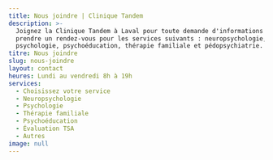 ```yaml
---
title: Nous joindre | Clinique Tandem
description: >-
  Joignez la Clinique Tandem à Laval pour toute demande d'informations ou pour
  prendre un rendez-vous pour les services suivants : neuropsychologie,
  psychologie, psychoéducation, thérapie familiale et pédopsychiatrie.
titre: Nous joindre
slug: nous-joindre
layout: contact
heures: Lundi au vendredi 8h à 19h
services:
  - Choisissez votre service
  - Neuropsychologie
  - Psychologie
  - Thérapie familiale
  - Psychoéducation
  - Évaluation TSA
  - Autres
image: null
---
```






